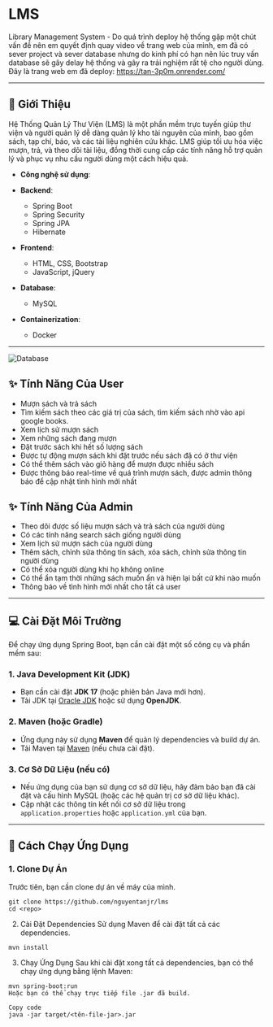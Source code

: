 # LMS



Library Management System - Do quá trình deploy hệ thống gặp một chút vấn đề nên em quyết định quay video về trang web của mình, em đã có sever project và sever database nhưng do kinh phí có hạn nên lúc truy vấn database sẽ gây delay hệ thống và gây ra trải nghiệm rất tệ cho người dùng. Đây là trang web em đã deploy: https://tan-3p0m.onrender.com/


---

## 🌟 Giới Thiệu

Hệ Thống Quản Lý Thư Viện (LMS) là một phần mềm trực tuyến giúp thư viện và người quản lý dễ dàng quản lý kho tài nguyên của mình, bao gồm sách, tạp chí, báo, và các tài liệu nghiên cứu khác. LMS giúp tối ưu hóa việc mượn, trả, và theo dõi tài liệu, đồng thời cung cấp các tính năng hỗ trợ quản lý và phục vụ nhu cầu người dùng một cách hiệu quả.

- **Công nghệ sử dụng**: 
- **Backend**:
  - Spring Boot
  - Spring Security
  - Spring JPA
  - Hibernate

- **Frontend**:
  - HTML, CSS, Bootstrap
  - JavaScript, jQuery

- **Database**:
  - MySQL

- **Containerization**:
  - Docker
---

![Database](https://i.ibb.co/1sW6KH4/Untitled-2.png)

## ✨ Tính Năng Của User

- Mượn sách và trả sách
- Tìm kiếm sách theo các giá trị của sách, tìm kiếm sách nhờ vào api google books.
- Xem lịch sử mượn sách
- Xem những sách đang mượn
- Đặt trước sách khi hết số lượng sách
- Được tự động mượn sách khi đặt trước nếu sách đã có ở thư viện
- Có thể thêm sách vào giỏ hàng để mượn được nhiều sách
- Được thông báo real-time về quá trình mượn sách, được admin thông báo để cập nhật tình hình mới nhất

## ✨ Tính Năng Của Admin

- Theo dõi được số liệu mượn sách và trả sách của người dùng
- Có các tính năng search sách giống người dùng
- Xem lịch sử mượn sách của người dùng
- Thêm sách, chỉnh sửa thông tin sách, xóa sách, chỉnh sửa thông tin người dùng
- Có thể xóa người dùng khi họ không online
- Có thể ẩn tạm thời những sách muốn ẩn và hiện lại bất cứ khi nào muốn 
- Thông báo về tình hình mới nhất cho tất cả user

---


## 💻 Cài Đặt Môi Trường

Để chạy ứng dụng Spring Boot, bạn cần cài đặt một số công cụ và phần mềm sau:

### 1. **Java Development Kit (JDK)**
   - Bạn cần cài đặt **JDK 17** (hoặc phiên bản Java mới hơn).
   - Tải JDK tại [Oracle JDK](https://www.oracle.com/java/technologies/javase-jdk17-downloads.html) hoặc sử dụng **OpenJDK**.

### 2. **Maven (hoặc Gradle)**
   - Ứng dụng này sử dụng **Maven** để quản lý dependencies và build dự án.
   - Tải Maven tại [Maven](https://maven.apache.org/download.cgi) (nếu chưa cài đặt).

### 3. **Cơ Sở Dữ Liệu (nếu có)**
   - Nếu ứng dụng của bạn sử dụng cơ sở dữ liệu, hãy đảm bảo bạn đã cài đặt và cấu hình MySQL (hoặc các hệ quản trị cơ sở dữ liệu khác).
   - Cập nhật các thông tin kết nối cơ sở dữ liệu trong `application.properties` hoặc `application.yml` của bạn.

---

## 🚀 Cách Chạy Ứng Dụng

### 1. **Clone Dự Án**

Trước tiên, bạn cần clone dự án về máy của mình.

```
git clone https://github.com/nguyentanjr/lms
cd <repo>
```
2. Cài Đặt Dependencies
Sử dụng Maven để cài đặt tất cả các dependencies.

```
mvn install
```
3. Chạy Ứng Dụng
Sau khi cài đặt xong tất cả dependencies, bạn có thể chạy ứng dụng bằng lệnh Maven:

```
mvn spring-boot:run
Hoặc bạn có thể chạy trực tiếp file .jar đã build.
```
```
Copy code
java -jar target/<tên-file-jar>.jar
```
